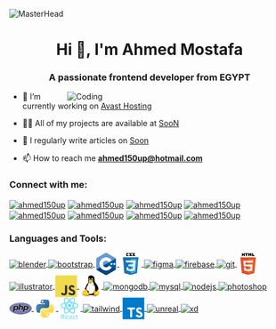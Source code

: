 ![MasterHead](http://www.pramukhdigital.com/wp-content/uploads/2018/07/New-PNC-Animated-Banners.gif)
<h1 align="center">Hi 👋, I'm Ahmed Mostafa</h1>
<h3 align="center">A passionate frontend developer from EGYPT</h3>
<img align="right" alt="Coding" width="400" src="https://cdn.discordapp.com/attachments/732298455069884446/1329509286082117714/GLITCH_20250116192629.gif?ex=678a9982&is=67894802&hm=9503bb520db539849704b3f05f6d976f557aa0c9cfee9d879105cbf332342480&">


- 🔭 I’m currently working on [Avast Hosting](http://avasthosting.xyz)

- 👨‍💻 All of my projects are available at [SooN](SooN)

- 📝 I regularly write articles on [Soon](Soon)

- 📫 How to reach me **ahmed150up@hotmail.com**

<h3 align="left">Connect with me:</h3>
<p align="left">
<a href="https://codepen.io/ahmed150up" target="blank"><img align="center" src="https://raw.githubusercontent.com/rahuldkjain/github-profile-readme-generator/master/src/images/icons/Social/codepen.svg" alt="ahmed150up" height="30" width="40" /></a>
<a href="https://api.whatsapp.com/send?phone=201121358942" target="blank"><img align="center" src="https://upload.wikimedia.org/wikipedia/commons/thumb/6/6b/WhatsApp.svg/512px-WhatsApp.svg.png" alt="ahmed150up" height="30" width="40" /></a>
<a href="https://uiverse.io/profile/ahmed150up" target="blank"><img align="center" src="https://uiverse.io/favicon-32x32.png" alt="ahmed150up" height="30" width="40" /></a>
<a href="https://twitter.com/ahmed150up" target="blank"><img align="center" src="https://raw.githubusercontent.com/rahuldkjain/github-profile-readme-generator/master/src/images/icons/Social/twitter.svg" alt="ahmed150up" height="30" width="40" /></a>
<a href="https://instagram.com/ahmed150up" target="blank"><img align="center" src="https://raw.githubusercontent.com/rahuldkjain/github-profile-readme-generator/master/src/images/icons/Social/instagram.svg" alt="ahmed150up" height="30" width="40" /></a>
  <a href="https://mostaql.com/u/ENAhmed_M" target="blank"><img align="center" src="https://mostaql.hsoubcdn.com/public/assets/cards/favicon.png?id=54fb3580d899537f17f3cde78d3b24f8" alt="ahmed150up" height="30" width="40" /></a>
  <a href="https://picalica.com/u/ENAhmed_M" target="blank"><img align="center" src="https://zaetoon.hsoubcdn.com/helpdesk/12/files/bc71a334-d34d-442a-9ae4-4fb86ffe6c4f.png" alt="ahmed150up" height="30" width="40" /></a>
  <a href="https://khamsat.com/user/ahmed150up" target="blank"><img align="center" src="https://cdn.worldvectorlogo.com/logos/khamsat-1.svg" alt="ahmed150up" height="30" width="40" /></a>
</p>

<h3 align="left">Languages and Tools:</h3>
<p align="left"> <a href="https://www.blender.org/" target="_blank" rel="noreferrer" > <img align="center" src="https://upload.wikimedia.org/wikipedia/commons/thumb/0/0c/Blender_logo_no_text.svg/640px-Blender_logo_no_text.svg.png" alt="blender" width="40" height="40"/> </a> <a href="https://getbootstrap.com" target="_blank" > <img align="center" src="https://upload.wikimedia.org/wikipedia/commons/thumb/b/b2/Bootstrap_logo.svg/640px-Bootstrap_logo.svg.png" alt="bootstrap" width="40" height="40"/> </a> <a href="https://www.w3schools.com/cpp/" target="_blank" rel="noreferrer"> <img align="center" src="https://raw.githubusercontent.com/devicons/devicon/master/icons/cplusplus/cplusplus-original.svg" alt="cplusplus" width="40" height="40"/> </a> <a href="https://www.w3schools.com/css/" target="_blank" rel="noreferrer"> <img align="center" src="https://raw.githubusercontent.com/devicons/devicon/master/icons/css3/css3-original-wordmark.svg" alt="css3" width="40" height="40"/> </a> <a href="https://www.figma.com/" target="_blank" rel="noreferrer"> <img align="center" src="https://www.vectorlogo.zone/logos/figma/figma-icon.svg" alt="figma" width="40" height="40"/> </a> <a href="https://firebase.google.com/" target="_blank" rel="noreferrer"> <img align="center" src="https://www.vectorlogo.zone/logos/firebase/firebase-icon.svg" alt="firebase" width="40" height="40"/> </a> <a href="https://git-scm.com/" target="_blank" rel="noreferrer"> <img align="center" src="https://www.vectorlogo.zone/logos/git-scm/git-scm-icon.svg" alt="git" width="40" height="40"/> </a> <a href="https://www.w3.org/html/" target="_blank" rel="noreferrer"> <img align="center" src="https://raw.githubusercontent.com/devicons/devicon/master/icons/html5/html5-original-wordmark.svg" alt="html5" width="40" height="40"/> </a> <a href="https://www.adobe.com/in/products/illustrator.html" target="_blank" rel="noreferrer"> <img align="center" src="https://www.vectorlogo.zone/logos/adobe_illustrator/adobe_illustrator-icon.svg" alt="illustrator" width="40" height="40"/> </a> <a href="https://developer.mozilla.org/en-US/docs/Web/JavaScript" target="_blank" rel="noreferrer"> <img align="center" src="https://raw.githubusercontent.com/devicons/devicon/master/icons/javascript/javascript-original.svg" alt="javascript" width="40" height="40"/> </a> <a href="https://www.linux.org/" target="_blank" rel="noreferrer"> <img align="center" src="https://raw.githubusercontent.com/devicons/devicon/master/icons/linux/linux-original.svg" alt="linux" width="40" height="40"/> </a> <a href="https://www.mongodb.com/" target="_blank" rel="noreferrer"> <img align="center" src="https://upload.wikimedia.org/wikipedia/commons/thumb/0/00/Mongodb-svgrepo-com.svg/640px-Mongodb-svgrepo-com.svg.png" alt="mongodb" width="40" height="40"/> </a> <a href="https://www.mysql.com/" target="_blank" rel="noreferrer"> <img align="center" src="https://upload.wikimedia.org/wikipedia/commons/thumb/7/7b/MySQL_Dolphin.jpg/640px-MySQL_Dolphin.jpg" alt="mysql" width="40" height="40"/> </a> <a href="https://nodejs.org" target="_blank" rel="noreferrer"> <img align="center" src="https://upload.wikimedia.org/wikipedia/commons/thumb/d/d9/Node.js_logo.svg/640px-Node.js_logo.svg.png" alt="nodejs" width="40" height="40"/> </a> <a href="https://www.photoshop.com/en" target="_blank" rel="noreferrer"> <img align="center" src="https://upload.wikimedia.org/wikipedia/commons/thumb/a/af/Adobe_Photoshop_CC_icon.svg/640px-Adobe_Photoshop_CC_icon.svg.png" alt="photoshop" width="40" height="40"/> </a> <a href="https://www.php.net" target="_blank" rel="noreferrer"> <img align="center" src="https://raw.githubusercontent.com/devicons/devicon/master/icons/php/php-original.svg" alt="php" width="40" height="40"/> </a> <a href="https://www.python.org" target="_blank" rel="noreferrer"> <img align="center" src="https://raw.githubusercontent.com/devicons/devicon/master/icons/python/python-original.svg" alt="python" width="40" height="40"/> </a> <a href="https://reactjs.org/" target="_blank" rel="noreferrer"> <img align="center" src="https://raw.githubusercontent.com/devicons/devicon/master/icons/react/react-original-wordmark.svg" alt="react" width="40" height="40"/> </a> <a href="https://tailwindcss.com/" target="_blank" rel="noreferrer"> <img align="center" src="https://www.vectorlogo.zone/logos/tailwindcss/tailwindcss-icon.svg" alt="tailwind" width="40" height="40"/> </a> <a href="https://www.typescriptlang.org/" target="_blank" rel="noreferrer"> <img align="center" src="https://raw.githubusercontent.com/devicons/devicon/master/icons/typescript/typescript-original.svg" alt="typescript" width="40" height="40"/> </a> <a href="https://unrealengine.com/" target="_blank" rel="noreferrer"> <img align="center" src="https://raw.githubusercontent.com/kenangundogan/fontisto/036b7eca71aab1bef8e6a0518f7329f13ed62f6b/icons/svg/brand/unreal-engine.svg" alt="unreal" width="40" height="40"/> </a> <a href="https://www.adobe.com/products/xd.html" target="_blank" rel="noreferrer"> <img align="center" src="https://upload.wikimedia.org/wikipedia/commons/thumb/c/c2/Adobe_XD_CC_icon.svg/640px-Adobe_XD_CC_icon.svg.png" alt="xd" width="40" height="40"/> </a> </p>



